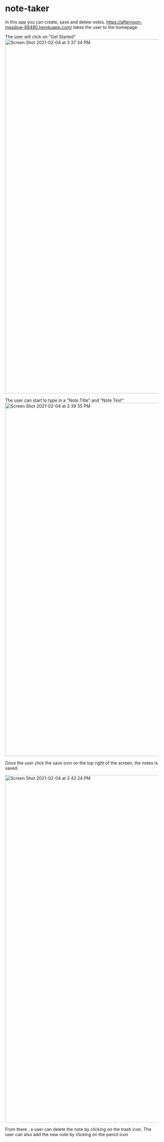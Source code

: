 # note-taker

In this app you can create, save and delete notes.
https://afternoon-meadow-88480.herokuapp.com/ takes the user to the homepage. 

The user will click on "Get Started"
<img width="1161" alt="Screen Shot 2021-02-04 at 3 37 34 PM" src="https://user-images.githubusercontent.com/70174557/106969082-04e8ee80-66ff-11eb-9147-8cd8e85ba4e5.png">


The user can start to type in a "Note Title" and "Note Text"
<img width="1158" alt="Screen Shot 2021-02-04 at 3 39 35 PM" src="https://user-images.githubusercontent.com/70174557/106969247-55604c00-66ff-11eb-915a-73db65df50b8.png">

Once the user click the save icon on the top right of the screen, the notes is saved.

<img width="1139" alt="Screen Shot 2021-02-04 at 3 42 24 PM" src="https://user-images.githubusercontent.com/70174557/106969411-9ce6d800-66ff-11eb-8b22-d5205aad507f.png">

From there , a user can delete the note by clicking on the trash icon. The user can also add the new note by clicking on the pencil icon


